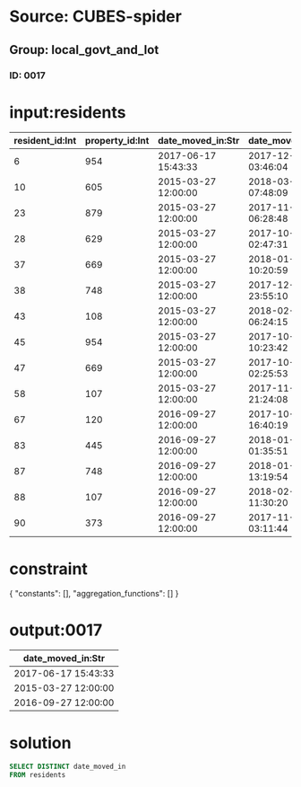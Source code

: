 # Source: CUBES-spider
## Group: local_govt_and_lot
### ID: 0017

# input:residents

| resident_id:Int | property_id:Int | date_moved_in:Str | date_moved_out:Str | other_details:Str |
|---|---|---|---|---|
| 6 | 954 | 2017-06-17 15:43:33 | 2017-12-18 03:46:04 | Anderson Batz |
| 10 | 605 | 2015-03-27 12:00:00 | 2018-03-17 07:48:09 | Miss Naomie Osinski |
| 23 | 879 | 2015-03-27 12:00:00 | 2017-11-14 06:28:48 | Jess Wyman |
| 28 | 629 | 2015-03-27 12:00:00 | 2017-10-05 02:47:31 | Miss Alanis Lockman |
| 37 | 669 | 2015-03-27 12:00:00 | 2018-01-30 10:20:59 | Prof. Arvel Kozey |
| 38 | 748 | 2015-03-27 12:00:00 | 2017-12-30 23:55:10 | Chaim Swaniawski |
| 43 | 108 | 2015-03-27 12:00:00 | 2018-02-22 06:24:15 | Elroy Schuster |
| 45 | 954 | 2015-03-27 12:00:00 | 2017-10-14 10:23:42 | Prof. Nasir Hoppe |
| 47 | 669 | 2015-03-27 12:00:00 | 2017-10-10 02:25:53 | Tiffany Jaskolski |
| 58 | 107 | 2015-03-27 12:00:00 | 2017-11-29 21:24:08 | Tomasa Hoeger |
| 67 | 120 | 2016-09-27 12:00:00 | 2017-10-23 16:40:19 | Terrill Bernhard |
| 83 | 445 | 2016-09-27 12:00:00 | 2018-01-19 01:35:51 | Loy Walter |
| 87 | 748 | 2016-09-27 12:00:00 | 2018-01-28 13:19:54 | Mrs. Raphaelle Fisher |
| 88 | 107 | 2016-09-27 12:00:00 | 2018-02-03 11:30:20 | Jacques Glover II |
| 90 | 373 | 2016-09-27 12:00:00 | 2017-11-19 03:11:44 | Cassie Johnson |

# constraint

{
  "constants": [],
  "aggregation_functions": []
}

# output:0017

| date_moved_in:Str |
|---|
| 2017-06-17 15:43:33 |
| 2015-03-27 12:00:00 |
| 2016-09-27 12:00:00 |

# solution

```sql
SELECT DISTINCT date_moved_in
FROM residents
```
